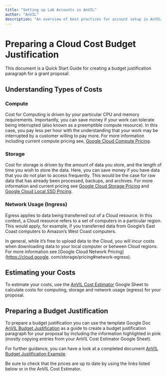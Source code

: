 ```yaml
---
title: "Setting up Lab Accounts in AnVIL"
author: "AnVIL"
description: "An overview of best practices for account setup in AnVIL to effectively track and control cloud costs."
---
```


# Preparing a Cloud Cost Budget Justification

This document is a Quick Start Guide for creating a budget justification paragraph for a grant proposal. 

## Understanding Types of Costs

### Compute
Cost for Computing is driven by your particular CPU and memory requirements. Importantly, you can save money if
your work can tolerate being interrupted (also known as a preemptible compute resource). In this case,
you pay less per hour with the understanding that your work may be interrupted by a customer willing to pay more.
For more information including current compute pricing see, [Google Cloud 
Compute Pricing](https://cloud.google.com/compute/all-pricing#top_of_page).

### Storage
Cost for storage is driven by the amount of data you store, and the length of time you wish to store the data. Here, you can save money if you have data that you do not plan to access frequently. This would be the case for raw data that has already been processed, backups, and archives.
For more information and current pricing see [Google Cloud Storage Pricing](https://cloud.google.com/storage/pricing#storage-pricing) 
and [Google Cloud Local SSD Pricing](https://cloud.google.com/compute/all-pricing#localssdpricing).

### Network Usage (Ingress)
Egress applies to data being transferred out of a Cloud resource. In this context, a Cloud resource
refers to a set of computers in a particular region. This would apply, for example, if you transferred data from Google’s East Coast computers to Amazon’s West Coast computers.

In general, while it’s free to upload data to the Cloud, you will incur costs when downloading data to your local computer or between Cloud regions.
For more information see [Google Cloud Network Pricing](https://cloud.google.
com/storage/pricing#network-egress).


## Estimating your Costs
To estimate your costs, use the [AnVIL Cost Estimator](https://docs.google.com/spreadsheets/d/1GUN93HDRqDbZ0uktaZjoP-y8Ril1T_VIJnQrjRD6tV4) Google Sheet to calculate costs for computing, storage and network usage (egress) for your proposal.


## Preparing a Budget Justification
To prepare a budget justification you can use the template Google Doc [AnVIL 
Budget Justification](https://docs.google.com/document/d/145JFLn2hviLmaYF-mO06gbCkG0i4HRaWvkUBKORo85Y) as a guide to create a budget justification paragraph 
for your proposal by including the information highlighted in pink (mostly 
copying entries from your AnVIL Cost Estimator Google Sheet).

For further guidance, you can have a look at a completed document [AnVIL 
Budget Justification Example](https://docs.google.com/document/d/1qMZNvZig7vNXposBxA77AIASY0gDCwaYwGl2YwzHXuY). 

Be sure to check that the prices are up to date by using the links listed below 
or in the AnVIL Cost Estimator.



